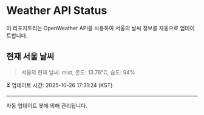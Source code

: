 
# Weather API Status

이 리포지토리는 OpenWeather API를 사용하여 서울의 날씨 정보를 자동으로 업데이트합니다.

## 현재 서울 날씨
> 서울의 현재 날씨: mist, 온도: 13.76°C, 습도: 94%

⏳ 업데이트 시간: 2025-10-26 17:31:24 (KST)

---
자동 업데이트 봇에 의해 관리됩니다.
